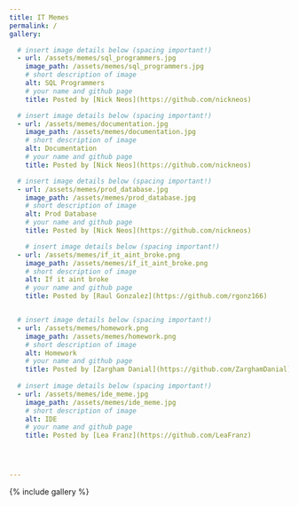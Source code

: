 ```yaml
---
title: IT Memes
permalink: /
gallery:

  # insert image details below (spacing important!)
  - url: /assets/memes/sql_programmers.jpg
    image_path: /assets/memes/sql_programmers.jpg
    # short description of image
    alt: SQL Programmers
    # your name and github page
    title: Posted by [Nick Neos](https://github.com/nickneos)

  # insert image details below (spacing important!)
  - url: /assets/memes/documentation.jpg
    image_path: /assets/memes/documentation.jpg
    # short description of image
    alt: Documentation
    # your name and github page
    title: Posted by [Nick Neos](https://github.com/nickneos)

  # insert image details below (spacing important!)
  - url: /assets/memes/prod_database.jpg
    image_path: /assets/memes/prod_database.jpg
    # short description of image
    alt: Prod Database
    # your name and github page
    title: Posted by [Nick Neos](https://github.com/nickneos)

    # insert image details below (spacing important!)
  - url: /assets/memes/if_it_aint_broke.png
    image_path: /assets/memes/if_it_aint_broke.png
    # short description of image
    alt: If it aint broke
    # your name and github page
    title: Posted by [Raul Gonzalez](https://github.com/rgonz166)


  # insert image details below (spacing important!)
  - url: /assets/memes/homework.png
    image_path: /assets/memes/homework.png
    # short description of image
    alt: Homework
    # your name and github page
    title: Posted by [Zargham Danial](https://github.com/ZarghamDanial)
  
  # insert image details below (spacing important!)
  - url: /assets/memes/ide_meme.jpg
    image_path: /assets/memes/ide_meme.jpg
    # short description of image
    alt: IDE
    # your name and github page
    title: Posted by [Lea Franz](https://github.com/LeaFranz)




---
```


{% include gallery %}